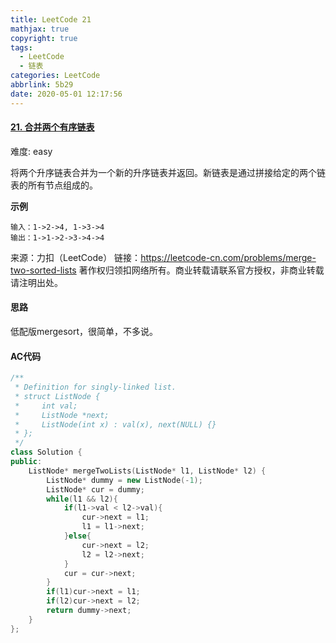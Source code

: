 ```yaml
---
title: LeetCode 21
mathjax: true
copyright: true
tags:
  - LeetCode
  - 链表
categories: LeetCode
abbrlink: 5b29
date: 2020-05-01 12:17:56
---
```


#### [21. 合并两个有序链表](https://leetcode-cn.com/problems/merge-two-sorted-lists/)

难度: easy 

将两个升序链表合并为一个新的升序链表并返回。新链表是通过拼接给定的两个链表的所有节点组成的。 

**示例**

```
输入：1->2->4, 1->3->4
输出：1->1->2->3->4->4
```

来源：力扣（LeetCode）
链接：https://leetcode-cn.com/problems/merge-two-sorted-lists
著作权归领扣网络所有。商业转载请联系官方授权，非商业转载请注明出处。

<!--more-->

#### 思路

低配版mergesort，很简单，不多说。

#### AC代码

```c++
/**
 * Definition for singly-linked list.
 * struct ListNode {
 *     int val;
 *     ListNode *next;
 *     ListNode(int x) : val(x), next(NULL) {}
 * };
 */
class Solution {
public:
    ListNode* mergeTwoLists(ListNode* l1, ListNode* l2) {
        ListNode* dummy = new ListNode(-1);
        ListNode* cur = dummy;
        while(l1 && l2){
            if(l1->val < l2->val){
                cur->next = l1;
                l1 = l1->next;
            }else{
                cur->next = l2;
                l2 = l2->next;
            }
            cur = cur->next;
        }
        if(l1)cur->next = l1;
        if(l2)cur->next = l2;
        return dummy->next;
    }
};
```

